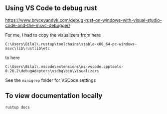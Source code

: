 ## Using VS Code to debug rust

https://www.brycevandyk.com/debug-rust-on-windows-with-visual-studio-code-and-the-msvc-debugger/


For me, I had to copy the visualizers
from here

```
C:\Users\Bilal\.rustup\toolchains\stable-x86_64-pc-windows-msvc\lib\rustlib\etc
```

to here

```
C:\Users\Bilal\.vscode\extensions\ms-vscode.cpptools-0.26.2\debugAdapters\vsdbg\bin\Visualizers
```

See the `minigrep` folder for VSCode settings

## To view documentation locally

`rustup docs`